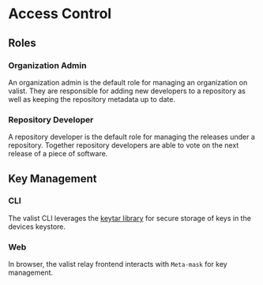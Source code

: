 # Access Control

## Roles

### Organization Admin

An organization admin is the default role for managing an organization on valist. They are responsible for adding new developers to a repository as well as keeping the repository metadata up to date.

### Repository Developer

A repository developer is the default role for managing the releases under a repository. Together repository developers are able to vote on the next release of a piece of software.

## Key Management

### CLI

The valist CLI leverages the [keytar library](https://www.npmjs.com/package/keytar) for secure storage of keys in the devices keystore.

### Web

In browser, the valist relay frontend interacts with `Meta-mask` for key management.

